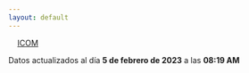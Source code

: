 ```yaml
---
layout: default
---
```

<a href="planes/ICOM/" style="padding: 1rem;">ICOM</a>
<p class_="text-center text-muted">Datos actualizados al día <b>5 de febrero de 2023</b> a las <b>08:19 AM</b></p>